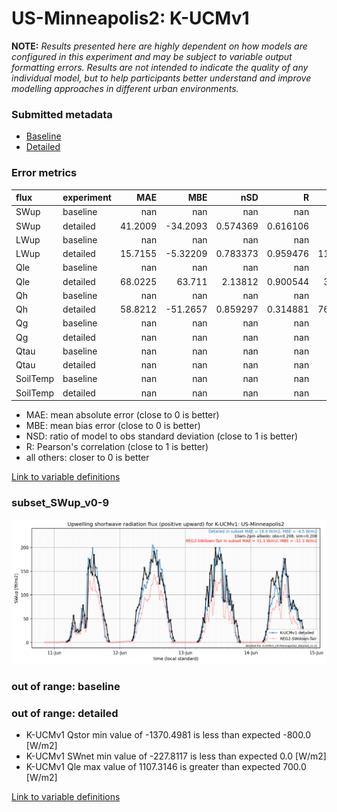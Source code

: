 # US-Minneapolis2: K-UCMv1

**NOTE:** *Results presented here are highly dependent on how models are configured in this experiment and may be subject to variable output formatting errors. Results are not intended to indicate the quality of any individual model, but to help participants better understand and improve modelling approaches in different urban environments.*

### Submitted metadata

- [Baseline](K-UCMv1_US-Minneapolis2_baseline_attrs.md)
- [Detailed](K-UCMv1_US-Minneapolis2_detailed_attrs.md)

### Error metrics

| flux     | experiment   |      MAE |       MBE |        nSD |          R |      5th |     95th |     RMSE |      cRMSE |      AMBE |      1-nSD |         1-R |   nSkewness |   nKurtosis |    Overlap |
|:---------|:-------------|---------:|----------:|-----------:|-----------:|---------:|---------:|---------:|-----------:|----------:|-----------:|------------:|------------:|------------:|-----------:|
| SWup     | baseline     | nan      | nan       | nan        | nan        | nan      | nan      | nan      | nan        | nan       | nan        | nan         |  nan        | nan         | nan        |
| SWup     | detailed     |  41.2009 | -34.2093  |   0.574369 |   0.616106 |   1.116  | 129.901  |  83.6956 |   0.788768 |  34.2093  |   0.425632 |   0.383894  |    0.593428 |   1.12032   |   0.136766 |
| LWup     | baseline     | nan      | nan       | nan        | nan        | nan      | nan      | nan      | nan        | nan       | nan        | nan         |  nan        | nan         | nan        |
| LWup     | detailed     |  15.7155 |  -5.32209 |   0.783373 |   0.959476 |  11.1852 |  50.3328 |  24.6734 |   0.332293 |   5.32209 |   0.216628 |   0.0405244 |    1.93061  |   0.861275  |   0.136348 |
| Qle      | baseline     | nan      | nan       | nan        | nan        | nan      | nan      | nan      | nan        | nan       | nan        | nan         |  nan        | nan         | nan        |
| Qle      | detailed     |  68.0225 |  63.711   |   2.13812  |   0.900544 |   3.3778 | 278.555  | 119.521  |   1.31172  |  63.711   |   1.13812  |   0.0994564 |    0.117107 |   0.408701  |   0.26508  |
| Qh       | baseline     | nan      | nan       | nan        | nan        | nan      | nan      | nan      | nan        | nan       | nan        | nan         |  nan        | nan         | nan        |
| Qh       | detailed     |  58.8212 | -51.2657  |   0.859297 |   0.314881 |  76.7689 |  96.8178 |  86.2576 |   1.09418  |  51.2657  |   0.140703 |   0.685119  |    1.75363  |   0.0513603 |   0.336155 |
| Qg       | baseline     | nan      | nan       | nan        | nan        | nan      | nan      | nan      | nan        | nan       | nan        | nan         |  nan        | nan         | nan        |
| Qg       | detailed     | nan      | nan       | nan        | nan        | nan      | nan      | nan      | nan        | nan       | nan        | nan         |  nan        | nan         | nan        |
| Qtau     | baseline     | nan      | nan       | nan        | nan        | nan      | nan      | nan      | nan        | nan       | nan        | nan         |  nan        | nan         | nan        |
| Qtau     | detailed     | nan      | nan       | nan        | nan        | nan      | nan      | nan      | nan        | nan       | nan        | nan         |  nan        | nan         | nan        |
| SoilTemp | baseline     | nan      | nan       | nan        | nan        | nan      | nan      | nan      | nan        | nan       | nan        | nan         |  nan        | nan         | nan        |
| SoilTemp | detailed     | nan      | nan       | nan        | nan        | nan      | nan      | nan      | nan        | nan       | nan        | nan         |  nan        | nan         | nan        |

 - MAE: mean absolute error (close to 0 is better)
 - MBE: mean bias error (close to 0 is better)
 - NSD: ratio of model to obs standard deviation (close to 1 is better)
 - R: Pearson's correlation (close to 1 is better)
 - all others: closer to 0 is better

[Link to variable definitions](../modelattrs/variable_definitions.md)

### <a name="subset_swup_v0-9"></a>subset_SWup_v0-9
[![K-UCMv1_US-Minneapolis2_subset_SWup_v0-9.png](K-UCMv1_US-Minneapolis2_subset_SWup_v0-9.png)](K-UCMv1_US-Minneapolis2_subset_SWup_v0-9.png)

### out of range: baseline


### out of range: detailed

 - K-UCMv1 Qstor min value of -1370.4981 is less than expected -800.0 [W/m2]
 - K-UCMv1 SWnet min value of -227.8117 is less than expected 0.0 [W/m2]
 - K-UCMv1 Qle max value of 1107.3146 is greater than expected 700.0 [W/m2]


[Link to variable definitions](../modelattrs/variable_definitions.md)

